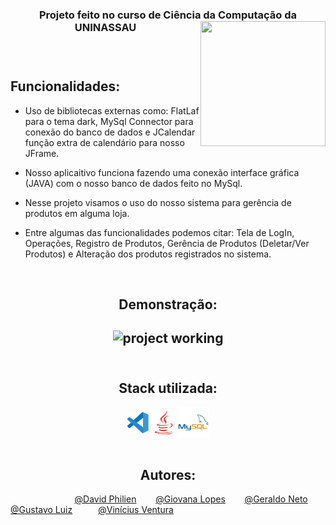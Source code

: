 
<h3 align="center"> Projeto feito no curso de Ciência da Computação da UNINASSAU <img align="right" alt"VSCODE" src="https://i.imgur.com/XUzFlKB.png" width="200" height="200"/> <h3/>

<br/>

## Funcionalidades:

- Uso de bibliotecas externas como: FlatLaf para o tema dark, MySql Connector para conexão do banco de dados e JCalendar função extra de calendário para nosso JFrame.

- Nosso aplicaitivo funciona fazendo uma conexão interface gráfica (JAVA) com o nosso banco de dados feito no MySql.

- Nesse projeto visamos o uso do nosso sistema para gerência de produtos em alguma loja.

- Entre algumas das funcionalidades podemos citar: Tela de LogIn, Operações, Registro de Produtos, Gerência de Produtos (Deletar/Ver Produtos) e Alteração dos produtos registrados no sistema.

<br/>

<h2 align="CENTER"> Demonstração: <h2/>

<div align="center">
<img src="https://i.imgur.com/exOGTat.gif" alt="project working"/>
</div>
<br/>

<h2 align="center"> Stack utilizada: </h2>

<div align="center">
    <img align="center" alt"VSCODE" src="https://raw.githubusercontent.com/devicons/devicon/1119b9f84c0290e0f0b38982099a2bd027a48bf1/icons/vscode/vscode-original.svg"   width="35" height="35"/> 
      <img align="center" alt"JAVA" src="https://raw.githubusercontent.com/devicons/devicon/1119b9f84c0290e0f0b38982099a2bd027a48bf1/icons/java/java-plain.svg" width="40" height="40"/> 
          <img align="center" alt"MYSQL" src="https://raw.githubusercontent.com/devicons/devicon/1119b9f84c0290e0f0b38982099a2bd027a48bf1/icons/mysql/mysql-original-wordmark.svg" width="50" height="50"/> 
    
</div>


<br/>

<h2 align="center"> Autores: </h2>

⠀⠀⠀⠀⠀⠀⠀⠀⠀⠀[@David Philien](https://www.github.com/davidplgomes)⠀⠀⠀[@Giovana Lopes](https://www.github.com/glopes2003)⠀⠀⠀[@Geraldo Neto](https://www.github.com/GeRa26) [@Gustavo Luiz](https://www.instagram.com/guga.luizz)⠀⠀⠀⠀[@Vinícius Ventura](https://www.github.com/vinivent)
